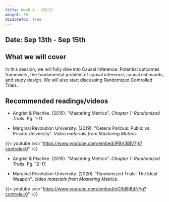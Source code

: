 ```yaml
---
title: Week 4 - 09/12
weight: 30
disableToc: true
---
```


## Date: Sep 13th - Sep 15th

## What we will cover

In this session, we will fully dive into Causal Inference: Potential outcomes framework, the fundamental problem of causal inference, causal estimands, and study design. We will also start discussing Randomized Controlled Trials.

## Recommended readings/videos

- Angrist & Pischke. (2015). "Mastering Metrics". *Chapter 1: Randomized Trials*. Pg. 1-11. 

- Marginal Revolution University. (2019). "Ceteris Paribus: Public vs. Private University". *Video materials from Mastering Metrics*.

{{< youtube src="https://www.youtube.com/embed/iPBV3BlV7jk?controls=0" >}}

- Angrist & Pischke. (2015). "Mastering Metrics". *Chapter 1: Randomized Trials*. Pg. 12-17. 

- Marginal Revolution University. (2020). "Randomized Trials: The Ideal Weapon". *Video materials from Mastering Metrics*.

{{< youtube src="https://www.youtube.com/embed/eGRd8jBdNYg?controls=0" >}}


<!-- 
## Slides

{{% button href="https://sta235.netlify.app/Classes/Week4/1_PotentialOutcomes/f2021_sta235h_6_PotentialOutcomes.html" icon="fas fa-external-link-alt" icon-position="right" %}}New window{{% /button %}} {{% button href="https://sta235.netlify.app/Classes/Week4/1_PotentialOutcomes/f2021_sta235h_6_PotentialOutcomes.pdf" icon="fas fa-file-pdf" icon-position="right" %}}Download{{% /button %}} 

{{< slides src="https://sta235.netlify.app/Classes/Week4/1_PotentialOutcomes/f2021_sta235h_6_PotentialOutcomes.html" >}}

<br>

{{% button href="https://sta235.netlify.app/Classes/Week4/2_RCT/f2021_sta235h_7_RCT.html" icon="fas fa-external-link-alt" icon-position="right" %}}New window{{% /button %}} {{% button href="https://sta235.netlify.app/Classes/Week4/2_RCT/f2021_sta235h_7_RCT.pdf" icon="fas fa-file-pdf" icon-position="right" %}}Download{{% /button %}} 

{{< slides src="https://sta235.netlify.app/Classes/Week4/2_RCT/f2021_sta235h_7_RCT.html" >}}

## Code

Here is the code for "Beauty in the classroom" example <a onclick="ga('send', 'event', 'External-Link','click','code3','0','Link');" href="https://raw.githubusercontent.com/maibennett/sta235/main/exampleSite/content/Classes/Week3/2_PotentialOutcomes/code/f2021_sta235h_5_PO.R" target="_blank" class="btn btn-default">Download<i class="fas fa-code"></i></a>

Here is the code for RCTs <a onclick="ga('send', 'event', 'External-Link','click','code4','0','Link');" href="https://raw.githubusercontent.com/maibennett/sta235/main/exampleSite/content/Classes/Week4/2_RCT/code/f2021_sta235h_7_RCT.R" target="_blank" class="btn btn-default">Download<i class="fas fa-code"></i></a>


## Resources

- Here is a video explaining another example of collider bias. I also found [this article](http://www.the100.ci/2017/03/14/that-one-weird-third-variable-problem-nobody-ever-mentions-conditioning-on-a-collider/) that I think explain collider bias in a very intuitive way as well.

{{< youtube src="https://www.youtube.com/embed/PLlQ8Fo1iVY" >}}

- Here is a video of the last example we see in this class (CV experiment). I go through the code more slowly, so feel free to review it if you have any questions about the code or the example in general after class!

{{< youtube src="https://www.youtube.com/embed/CLf9lQ4f56c" >}} -->